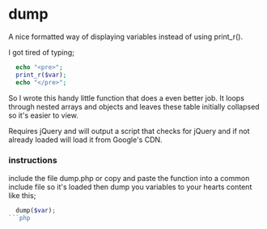 dump
====

A nice formatted way of displaying variables instead of using print_r().

I got tired of typing;

```php
  echo "<pre>";
  print_r($var);
  echo "</pre>";
```

So I wrote this handy little function that does a even better job. It loops through nested arrays and objects and leaves these table initially collapsed so it's easier to view. 

Requires jQuery and will output a script that checks for jQuery and if not already loaded will load it from Google's CDN. 

### instructions

include the file dump.php or copy and paste the function into a common include file so it's loaded then dump you variables to your hearts content like this;

```php
  dump($var);
```php